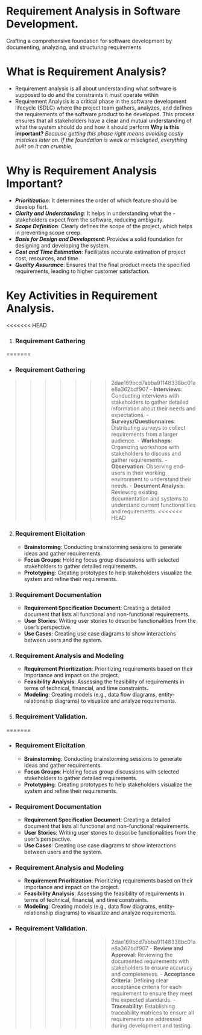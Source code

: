 # Requirement Analysis in Software Development.
Crafting a comprehensive foundation for software development by documenting, analyzing, and structuring requirements

# What is Requirement Analysis?
- Requirement analysis is all about understanding what software is supposed to do and the constraints it must operate within
- Requirement Analysis is a critical phase in the software development lifecycle (SDLC) where the project team gathers, analyzes, and defines the requirements of the software product to be developed. This process ensures that all stakeholders have a clear and mutual understanding of what the system should do and how it should perform
    __Why is this important?__
_Because getting this phase right means avoiding costly mistakes later on. If the foundation is weak or misaligned, everything built on it can crumble._
# Why is Requirement Analysis Important?
 - _**Prioritization**_: It determines the order of which feature should be develop fisrt.
 - _**Clarity and Understanding**_: It helps in understanding what the - stakeholders expect from the software, reducing ambiguity.
 - _**Scope Definition**_: Clearly defines the scope of the project, which helps in preventing scope creep.
 - _**Basis for Design and Development**_: Provides a solid foundation for designing and developing the system.
 - _**Cost and Time Estimation**_: Facilitates accurate estimation of project cost, resources, and time.
 - _**Quality Assurance**_: Ensures that the final product meets the specified requirements, leading to higher customer satisfaction.

 # Key Activities in Requirement Analysis.
<<<<<<< HEAD
1. ### __Requirement Gathering__
=======
- ### __Requirement Gathering__
>>>>>>> 2dae169bcd7abba91148338bc01ae8a362bdf907
    - __Interviews__: Conducting interviews with stakeholders to gather detailed information about their needs and expectations.
    - __Surveys/Questionnaires__: Distributing surveys to collect requirements from a larger audience.
    - __Workshops__: Organizing workshops with stakeholders to discuss and gather requirements.
    - __Observation__: Observing end-users in their working environment to understand their needs.
    - __Document Analysis__: Reviewing existing documentation and systems to understand current functionalities and requirements.
<<<<<<< HEAD
2. ### __Requirement Elicitation__
    - __Brainstorming__: Conducting brainstorming sessions to generate ideas and gather requirements.
    - __Focus Groups__: Holding focus group discussions with selected stakeholders to gather detailed requirements.
    - __Prototyping__: Creating prototypes to help stakeholders visualize the system and refine their requirements.
3. ### __Requirement Documentation__
    - __Requirement Specification Document__: Creating a detailed document that lists all functional and non-functional requirements.
    - __User Stories__: Writing user stories to describe functionalities from the user’s perspective.
    - __Use Cases__: Creating use case diagrams to show interactions between users and the system.
4. ### __Requirement Analysis and Modeling__
    - __Requirement Prioritization__: Prioritizing requirements based on their importance and impact on the project.
    - __Feasibility Analysis__: Assessing the feasibility of requirements in terms of technical, financial, and time constraints.
    - __Modeling__: Creating models (e.g., data flow diagrams, entity-relationship diagrams) to visualize and analyze requirements.
5. ### __Requirement Validation.__
=======
- ### __Requirement Elicitation__
    - __Brainstorming__: Conducting brainstorming sessions to generate ideas and gather requirements.
    - __Focus Groups__: Holding focus group discussions with selected stakeholders to gather detailed requirements.
    - __Prototyping__: Creating prototypes to help stakeholders visualize the system and refine their requirements.
- ### __Requirement Documentation__
    - __Requirement Specification Document__: Creating a detailed document that lists all functional and non-functional requirements.
    - __User Stories__: Writing user stories to describe functionalities from the user’s perspective.
    - __Use Cases__: Creating use case diagrams to show interactions between users and the system.
- ### __Requirement Analysis and Modeling__
    - __Requirement Prioritization__: Prioritizing requirements based on their importance and impact on the project.
    - __Feasibility Analysis__: Assessing the feasibility of requirements in terms of technical, financial, and time constraints.
    - __Modeling__: Creating models (e.g., data flow diagrams, entity-relationship diagrams) to visualize and analyze requirements.
- ### __Requirement Validation.__
>>>>>>> 2dae169bcd7abba91148338bc01ae8a362bdf907
    - __Review and Approval__: Reviewing the documented requirements with stakeholders to ensure accuracy and completeness.
    - __Acceptance Criteria__: Defining clear acceptance criteria for each requirement to ensure they meet the expected standards.
    - __Traceability__: Establishing traceability matrices to ensure all requirements are addressed during development and testing.